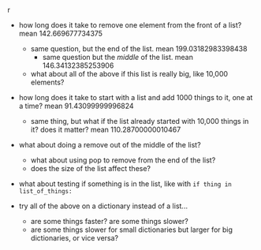 r
* how long does it take to remove one element from the front of a list?
mean 142.669677734375
    * same question, but the end of the list.
mean 199.03182983398438
        * same question but the *middle* of the list.
mean 146.34132385253906
    * what about all of the above if this list is really big, like 10,000 elements?

* how long does it take to start with a list and add 1000 things to it, one at a time?
mean 91.43099999996824
    * same thing, but what if the list already started with 10,000 things in it?  does it matter?
mean 110.28700000010467
* what about doing a remove out of the middle of the list?
    * what about using pop to remove from the end of the list?
    * does the size of the list affect these?
* what about testing if something is in the list, like with `if thing in list_of_things:`
* try all of the above on a dictionary instead of a list...
    * are some things faster?  are some things slower?
    * are some things slower for small dictionaries but larger for big dictionaries, or vice versa?